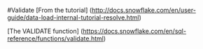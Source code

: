 #Validate
[From the tutorial] (http://docs.snowflake.com/en/user-guide/data-load-internal-tutorial-resolve.html)

[The VALIDATE function] (https://docs.snowflake.com/en/sql-reference/functions/validate.html)